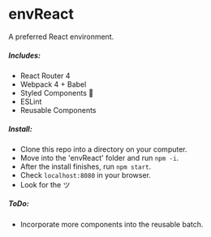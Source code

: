 # envReact
A preferred React environment.

##### Includes:
* React Router 4
* Webpack 4 + Babel
* Styled Components :nail_care:
* ESLint
* Reusable Components

##### Install:
* Clone this repo into a directory on your computer.
* Move into the 'envReact' folder and run `npm -i`.
* After the install finishes, run `npm start`.
* Check `localhost:8080` in your browser.
* Look for the ツ


##### ToDo:
* Incorporate more components into the reusable batch.